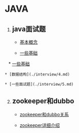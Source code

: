 ﻿# JAVA

 1. ## java面试题
 
    * [基本概念](./interview/1.md)
    
    * [一些基础](./interview/2.md)
    
    * [一些基础](./interview/3.md)
    
    * [数据结构](./interview/4.md)
    
    * [一些面试题](./interview/5.md)
 2. ## zookeeper和dubbo
 
    * [zookeeper和dubbo关系](zk.md)
    
    * [zookeeper详细介绍](http://mp.weixin.qq.com/s?__biz=MzI4OTU3ODk3NQ==&mid=2247484252&idx=1&sn=50241242b7e02695474e49d092339ac1&chksm=ec2c49ecdb5bc0fa839f49eee59607b7fdd52eb637b145ad08a32da7b197cb9c71e77c558198&mpshare=1&scene=23&srcid=0803g3OT8RX5S4Skm7srlanW#rd)

